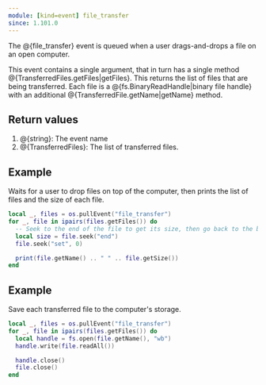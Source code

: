 ```yaml
---
module: [kind=event] file_transfer
since: 1.101.0
---
```


The @{file_transfer} event is queued when a user drags-and-drops a file on an open computer.

This event contains a single argument, that in turn has a single method @{TransferredFiles.getFiles|getFiles}. This
returns the list of files that are being transferred. Each file is a @{fs.BinaryReadHandle|binary file handle} with an
additional @{TransferredFile.getName|getName} method.

## Return values
1. @{string}: The event name
2. @{TransferredFiles}: The list of transferred files.

## Example
Waits for a user to drop files on top of the computer, then prints the list of files and the size of each file.

```lua
local _, files = os.pullEvent("file_transfer")
for _, file in ipairs(files.getFiles()) do
  -- Seek to the end of the file to get its size, then go back to the beginning.
  local size = file.seek("end")
  file.seek("set", 0)

  print(file.getName() .. " " .. file.getSize())
end
```

## Example
Save each transferred file to the computer's storage.

```lua
local _, files = os.pullEvent("file_transfer")
for _, file in ipairs(files.getFiles()) do
  local handle = fs.open(file.getName(), "wb")
  handle.write(file.readAll())

  handle.close()
  file.close()
end
```
